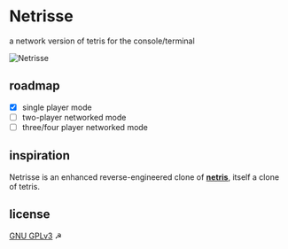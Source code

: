 # Netrisse

a network version of tetris for the console/terminal

![Netrisse](https://user-images.githubusercontent.com/15326526/192656891-5b5fe96a-0ece-4730-a5a7-5b52dc750595.gif)

## roadmap

* [x] single player mode
* [ ] two-player networked mode
* [ ] three/four player networked mode

## inspiration

Netrisse is an enhanced reverse-engineered clone of __[netris](https://web.archive.org/web/20070215202226/http://portsmon.freebsd.org/portoverview.py?category=games&portname=netris)__, itself a clone of tetris.

## license

[GNU GPLv3](https://www.gnu.org/licenses/gpl-3.0.en.html) ☭

